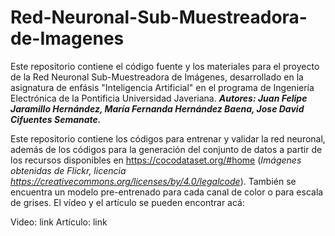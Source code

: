 # Red-Neuronal-Sub-Muestreadora-de-Imagenes
Este repositorio contiene el código fuente y los materiales para el proyecto de la Red Neuronal Sub-Muestreadora de Imágenes, desarrollado en la asignatura de enfásis "Inteligencia Artificial" en el programa de Ingeniería Electrónica de la Pontificia Universidad Javeriana. ***Autores: Juan Felipe Jaramillo Hernández, María Fernanda Hernández Baena, Jose David Cifuentes Semanate.***

Este repositorio contiene los códigos para entrenar y validar la red neuronal, además de los códigos para la generación del conjunto de datos a partir de los recursos disponibles en https://cocodataset.org/#home (*Imágenes obtenidas de Flickr, licencia https://creativecommons.org/licenses/by/4.0/legalcode*). También se encuentra un modelo pre-entrenado para cada canal de color o para escala de grises. El vídeo y el artículo se pueden encontrar acá:

Video: link Artículo: link

